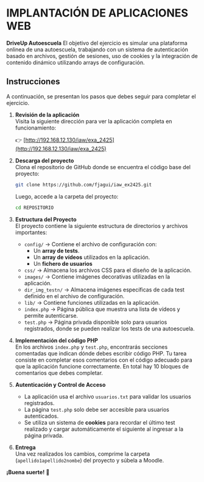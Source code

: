 # IMPLANTACIÓN DE APLICACIONES WEB
**DriveUp Autoescuela**
El objetivo del ejercicio es simular una plataforma onlinea de una autoescuela, trabajando con un sistema de autenticación basado en archivos, gestión de sesiones, uso de cookies y la integración de contenido dinámico utilizando arrays de configuración.

## Instrucciones

A continuación, se presentan los pasos que debes seguir para completar el ejercicio.

1. **Revisión de la aplicación**  
   Visita la siguiente dirección para ver la aplicación completa en funcionamiento:
   
   👉 [http://192.168.12.130/iaw/exa_2425](http://192.168.12.130/iaw/exa_2425)

2. **Descarga del proyecto**  
   Clona el repositorio de GitHub donde se encuentra el código base del proyecto:
   
   ```bash
   git clone https://github.com/fjagui/iaw_ex2425.git
   ```
   
   Luego, accede a la carpeta del proyecto:
   
   ```bash
   cd REPOSITORIO
   ```

3. **Estructura del Proyecto**  
   El proyecto contiene la siguiente estructura de directorios y archivos importantes:
   
   - `config/` → Contiene el archivo de configuración con:
     - Un **array de tests**.
     - Un **array de vídeos** utilizados en la aplicación.
     - Un **fichero de usuarios**
   - `css/` → Almacena los archivos CSS para el diseño de la aplicación.
   - `images/` → Contiene imágenes decorativas utilizadas en la aplicación.
   - `dir_img_testn/` → Almacena imágenes específicas de cada test definido en el archivo de configuración.
   - `lib/` → Contiene funciones utilizadas en la aplicación.
   - `index.php` → Página pública que muestra una lista de vídeos y permite autenticarse.
   - `test.php` → Página privada disponible solo para usuarios registrados, donde se pueden realizar los tests de una autoescuela.

4. **Implementación del código PHP**  
   En los archivos `index.php` y `test.php`, encontrarás secciones comentadas que indican dónde debes escribir código PHP. Tu tarea consiste en completar esos comentarios con el código adecuado para que la aplicación funcione correctamente.
   En total hay 10 bloques de comentarios que debes completar.

6. **Autenticación y Control de Acceso**  
   - La aplicación usa el archivo `usuarios.txt` para validar los usuarios registrados.
   - La página `test.php` solo debe ser accesible para usuarios autenticados.
   - Se utiliza un sistema de **cookies** para recordar el último test realizado y cargar automáticamente el siguiente al ingresar a la página privada.

7. **Entrega**  
   Una vez realizados los cambios, comprime la carpeta (`apellido1apellido2nombe`) del proyecto y súbela a Moodle.

**¡Buena suerte!** 🚀


